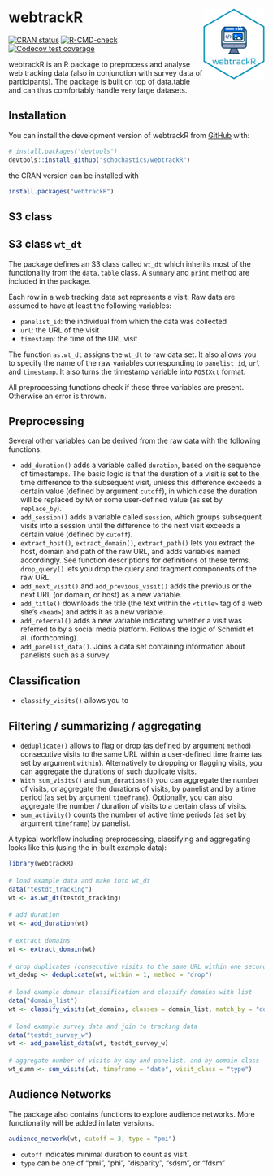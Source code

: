 
<!-- README.md is generated from README.Rmd. Please edit that file -->

# webtrackR <img src="man/figures/logo.png" width="120px" align="right"/>

<!-- badges: start -->

[![CRAN
status](https://www.r-pkg.org/badges/version/webtrackR)](https://CRAN.R-project.org/package=webtrackR)
[![R-CMD-check](https://github.com/schochastics/webtrackR/actions/workflows/R-CMD-check.yaml/badge.svg)](https://github.com/schochastics/webtrackR/actions/workflows/R-CMD-check.yaml)
[![Codecov test
coverage](https://codecov.io/gh/schochastics/webtrackR/branch/main/graph/badge.svg)](https://app.codecov.io/gh/schochastics/webtrackR?branch=main)
<!-- badges: end -->

webtrackR is an R package to preprocess and analyse web tracking data
(also in conjunction with survey data of participants). The package is
built on top of data.table and can thus comfortably handle very large
datasets.

## Installation

You can install the development version of webtrackR from
[GitHub](https://github.com/) with:

``` r
# install.packages("devtools")
devtools::install_github("schochastics/webtrackR")
```

the CRAN version can be installed with

``` r
install.packages("webtrackR")
```

## S3 class

## S3 class `wt_dt`

The package defines an S3 class called `wt_dt` which inherits most of
the functionality from the `data.table` class. A `summary` and `print`
method are included in the package.

Each row in a web tracking data set represents a visit. Raw data are
assumed to have at least the following variables:

-   `panelist_id`: the individual from which the data was collected
-   `url`: the URL of the visit
-   `timestamp`: the time of the URL visit

The function `as.wt_dt` assigns the `wt_dt` to raw data set. It also
allows you to specify the name of the raw variables corresponding to
`panelist_id`, `url` and `timestamp`. It also turns the timestamp
variable into `POSIXct` format.

All preprocessing functions check if these three variables are present.
Otherwise an error is thrown.

## Preprocessing

Several other variables can be derived from the raw data with the
following functions:

-   `add_duration()` adds a variable called `duration`, based on the
    sequence of timestamps. The basic logic is that the duration of a
    visit is set to the time difference to the subsequent visit, unless
    this difference exceeds a certain value (defined by argument
    `cutoff`), in which case the duration will be replaced by `NA` or
    some user-defined value (as set by `replace_by`).
-   `add_session()` adds a variable called `session`, which groups
    subsequent visits into a session until the difference to the next
    visit exceeds a certain value (defined by `cutoff`).
-   `extract_host()`, `extract_domain()`, `extract_path()` lets you
    extract the host, domain and path of the raw URL, and adds variables
    named accordingly. See function descriptions for definitions of
    these terms. `drop_query()` lets you drop the query and fragment
    components of the raw URL.
-   `add_next_visit()` and `add_previous_visit()` adds the previous or
    the next URL (or domain, or host) as a new variable.
-   `add_title()` downloads the title (the text within the `<title>` tag
    of a web site’s `<head>`) and adds it as a new variable.
-   `add_referral()` adds a new variable indicating whether a visit was
    referred to by a social media platform. Follows the logic of Schmidt
    et al. (forthcoming).
-   `add_panelist_data()`. Joins a data set containing information about
    panelists such as a survey.

## Classification

-   `classify_visits()` allows you to

## Filtering / summarizing / aggregating

-   `deduplicate()` allows to flag or drop (as defined by argument
    `method`) consecutive visits to the same URL within a user-defined
    time frame (as set by argument `within`). Alternatively to dropping
    or flagging visits, you can aggregate the durations of such
    duplicate visits.
-   `With sum_visits()` and `sum_durations()` you can aggregate the
    number of visits, or aggregate the durations of visits, by panelist
    and by a time period (as set by argument `timeframe`). Optionally,
    you can also aggregate the number / duration of visits to a certain
    class of visits.
-   `sum_activity()` counts the number of active time periods (as set by
    argument `timeframe`) by panelist.

A typical workflow including preprocessing, classifying and aggregating
looks like this (using the in-built example data):

``` r
library(webtrackR)

# load example data and make into wt_dt
data("testdt_tracking")
wt <- as.wt_dt(testdt_tracking)

# add duration
wt <- add_duration(wt)

# extract domains
wt <- extract_domain(wt)

# drop duplicates (consecutive visits to the same URL within one second)
wt_dedup <- deduplicate(wt, within = 1, method = "drop")

# load example domain classification and classify domains with list
data("domain_list")
wt <- classify_visits(wt_domains, classes = domain_list, match_by = "domain")

# load example survey data and join to tracking data
data("testdt_survey_w")
wt <- add_panelist_data(wt, testdt_survey_w)

# aggregate number of visits by day and panelist, and by domain class
wt_summ <- sum_visits(wt, timeframe = "date", visit_class = "type")
```

## Audience Networks

The package also contains functions to explore audience networks. More
functionality will be added in later versions.

``` r
audience_network(wt, cutoff = 3, type = "pmi")
```

-   `cutoff` indicates minimal duration to count as visit.
-   `type` can be one of “pmi”, “phi”, “disparity”, “sdsm”, or “fdsm”

<!-- ### Ideology

Top 500 Bakshy scores are available in the package

``` r
data("bakshy")
``` -->
